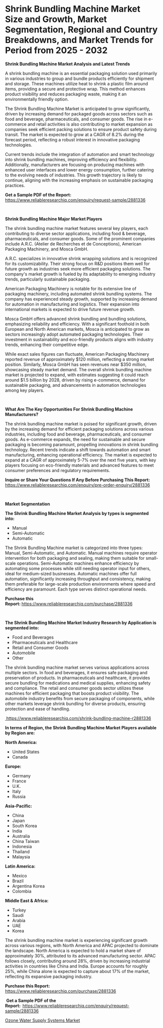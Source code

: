 <p><h1>Shrink Bundling Machine Market Size and Growth, Market Segmentation, Regional and Country Breakdowns, and Market Trends for Period from 2025 -  2032</h1></p><p><strong>Shrink Bundling Machine Market Analysis and Latest Trends</strong></p>
<p><p>A shrink bundling machine is an essential packaging solution used primarily in various industries to group and bundle products efficiently for shipment and storage. These machines utilize heat to shrink a plastic film around items, providing a secure and protective wrap. This method enhances product visibility and reduces packaging waste, making it an environmentally friendly option.</p><p>The Shrink Bundling Machine Market is anticipated to grow significantly, driven by increasing demand for packaged goods across sectors such as food and beverage, pharmaceuticals, and consumer goods. The rise in e-commerce and retail activities is also contributing to market expansion as companies seek efficient packing solutions to ensure product safety during transit. The market is expected to grow at a CAGR of 8.2% during the forecast period, reflecting a robust interest in innovative packaging technologies.</p><p>Current trends include the integration of automation and smart technology into shrink bundling machines, improving efficiency and flexibility. Additionally, manufacturers are focusing on producing machines with enhanced user interfaces and lower energy consumption, further catering to the evolving needs of industries. This growth trajectory is likely to continue, aligning with the increasing emphasis on sustainable packaging practices.</p></p>
<p><strong>Get a Sample PDF of the Report:&nbsp;</strong> <a href="https://www.reliableresearchiq.com/enquiry/request-sample/2881336?utm_campaign=2318&utm_medium=2&utm_source=Github&utm_content=ia&utm_term=12032025&utm_id=shrink-bundling-machine">https://www.reliableresearchiq.com/enquiry/request-sample/2881336</a></p>
<p>&nbsp;</p>
<p><strong>Shrink Bundling Machine Major Market Players</strong></p>
<p><p>The shrink bundling machine market features several key players, each contributing to diverse sector applications, including food & beverage, pharmaceuticals, and consumer goods. Some of the prominent companies include A.R.C. (Atelier de Recherches et de Conceptions), American Packaging Machinery, and Mosca GmbH.</p><p>A.R.C. specializes in innovative shrink wrapping solutions and is recognized for its customizability. Their strong focus on R&D positions them well for future growth as industries seek more efficient packaging solutions. The company's market growth is fueled by its adaptability to emerging industry trends, particularly sustainable packaging.</p><p>American Packaging Machinery is notable for its extensive line of packaging machinery, including automated shrink bundling systems. The company has experienced steady growth, supported by increasing demand for automation in manufacturing and logistics. Their expansion into international markets is expected to drive future revenue growth.</p><p>Mosca GmbH offers advanced shrink bundling and bundling solutions, emphasizing reliability and efficiency. With a significant foothold in both European and North American markets, Mosca is anticipated to grow as sectors increasingly adopt automated packaging technologies. Their investment in sustainability and eco-friendly products aligns with industry trends, enhancing their competitive edge.</p><p>While exact sales figures can fluctuate, American Packaging Machinery reported revenue of approximately $120 million, reflecting a strong market position. Similarly, Mosca GmbH has seen revenues near $350 million, showcasing steady market demand. The overall shrink bundling machine market is projected to expand, with estimates suggesting it could reach around $1.5 billion by 2028, driven by rising e-commerce, demand for sustainable packaging, and advancements in automation technologies among key players.</p></p>
<p>&nbsp;</p>
<p><strong>What Are The Key Opportunities For Shrink Bundling Machine Manufacturers?</strong></p>
<p><p>The shrink bundling machine market is poised for significant growth, driven by the increasing demand for efficient packaging solutions across various industries, including food and beverage, pharmaceuticals, and consumer goods. As e-commerce expands, the need for sustainable and secure packaging is becoming paramount, propelling innovations in shrink bundling technology. Recent trends indicate a shift towards automation and smart manufacturing, enhancing operational efficiency. The market is expected to expand at a CAGR of approximately 5-7% over the next five years, with key players focusing on eco-friendly materials and advanced features to meet consumer preferences and regulatory requirements.</p></p>
<p><strong>Inquire or Share Your Questions If Any Before Purchasing This Report:</strong> <a href="https://www.reliableresearchiq.com/enquiry/pre-order-enquiry/2881336?utm_campaign=2318&utm_medium=2&utm_source=Github&utm_content=ia&utm_term=12032025&utm_id=shrink-bundling-machine">https://www.reliableresearchiq.com/enquiry/pre-order-enquiry/2881336</a></p>
<p>&nbsp;</p>
<p><strong>Market Segmentation</strong></p>
<p><strong>The Shrink Bundling Machine Market Analysis by types is segmented into:</strong></p>
<p><ul><li>Manual</li><li>Semi-Automatic</li><li>Automatic</li></ul></p>
<p><p>The Shrink Bundling Machine market is categorized into three types: Manual, Semi-Automatic, and Automatic. Manual machines require operator intervention for both packaging and sealing, making them suitable for small-scale operations. Semi-Automatic machines enhance efficiency by automating some processes while still needing operator input for others, ideal for medium-sized businesses. Automatic machines offer full automation, significantly increasing throughput and consistency, making them preferable for large-scale production environments where speed and efficiency are paramount. Each type serves distinct operational needs.</p></p>
<p><strong>Purchase this Report:&nbsp;</strong><a href="https://www.reliableresearchiq.com/purchase/2881336?utm_campaign=2318&utm_medium=2&utm_source=Github&utm_content=ia&utm_term=12032025&utm_id=shrink-bundling-machine">https://www.reliableresearchiq.com/purchase/2881336</a></p>
<p>&nbsp;</p>
<p><strong>The Shrink Bundling Machine Market Industry Research by Application is segmented into:</strong></p>
<p><ul><li>Food and Beverages</li><li>Pharmaceuticals and Healthcare</li><li>Retail and Consumer Goods</li><li>Automobile</li><li>Other</li></ul></p>
<p><p>The shrink bundling machine market serves various applications across multiple sectors. In food and beverages, it ensures safe packaging and preservation of products. In pharmaceuticals and healthcare, it provides secure bundling for medications and medical supplies, enhancing safety and compliance. The retail and consumer goods sector utilizes these machines for efficient packaging that boosts product visibility. The automobile industry benefits from secure packaging of components, while other markets leverage shrink bundling for diverse products, ensuring protection and ease of handling.</p></p>
<p><a href="https://www.reliableresearchiq.com/shrink-bundling-machine-r2881336?utm_campaign=2318&utm_medium=2&utm_source=Github&utm_content=ia&utm_term=12032025&utm_id=shrink-bundling-machine">&nbsp;https://www.reliableresearchiq.com/shrink-bundling-machine-r2881336</a></p>
<p><strong>In terms of Region, the Shrink Bundling Machine Market Players available by Region are:</strong></p>
<p>
    <p> <strong> North America: </strong>
        <ul>
            <li>United States</li>
            <li>Canada</li>
        </ul>
        </p> 
    <p> <strong> Europe: </strong>
        <ul>
            <li>Germany</li>
            <li>France</li>
            <li>U.K.</li>
            <li>Italy</li>
            <li>Russia</li>
        </ul>
        </p> 
    <p> <strong> Asia-Pacific: </strong>
        <ul>
            <li>China</li>
            <li>Japan</li>
            <li>South Korea</li>
            <li>India</li>
            <li>Australia</li>
            <li>China Taiwan</li>
            <li>Indonesia</li>
            <li>Thailand</li>
            <li>Malaysia</li>
        </ul>
        </p> 
    <p> <strong> Latin America: </strong>
        <ul>
            <li>Mexico</li>
            <li>Brazil</li>
            <li>Argentina Korea</li>
            <li>Colombia</li>
        </ul>
        </p> 
    <p> <strong> Middle East & Africa: </strong>
        <ul>
            <li>Turkey</li>
            <li>Saudi</li>
            <li>Arabia</li>
            <li>UAE</li>
            <li>Korea</li>
        </ul>
    </p>
    </p>
<p><p>The shrink bundling machine market is experiencing significant growth across various regions, with North America and APAC projected to dominate the landscape. North America is expected to hold a market share of approximately 30%, attributed to its advanced manufacturing sector. APAC follows closely, contributing around 28%, driven by increasing industrial activities in countries like China and India. Europe accounts for roughly 25%, while China alone is expected to capture about 17% of the market, reflecting its expansive packaging industry.</p></p>
<p><strong>Purchase this Report: </strong><a href="https://www.reliableresearchiq.com/purchase/2881336?utm_campaign=2318&utm_medium=2&utm_source=Github&utm_content=ia&utm_term=12032025&utm_id=shrink-bundling-machine">https://www.reliableresearchiq.com/purchase/2881336</a></p>
<p>&nbsp;<strong>Get a Sample PDF of the Report:&nbsp;&nbsp;</strong><a href="https://www.reliableresearchiq.com/enquiry/request-sample/2881336?utm_campaign=2318&utm_medium=2&utm_source=Github&utm_content=ia&utm_term=12032025&utm_id=shrink-bundling-machine">https://www.reliableresearchiq.com/enquiry/request-sample/2881336</a></p>
<p><strong></strong></p>
<p><p><a href="https://github.com/AshikRahman991/Market-Research-Report-List-1/blob/main/ozone-water-supply-systems-market.md?utm_campaign=2318&utm_medium=2&utm_source=Github&utm_content=ia&utm_term=12032025&utm_id=shrink-bundling-machine">Ozone Water Supply Systems Market</a></p></p>